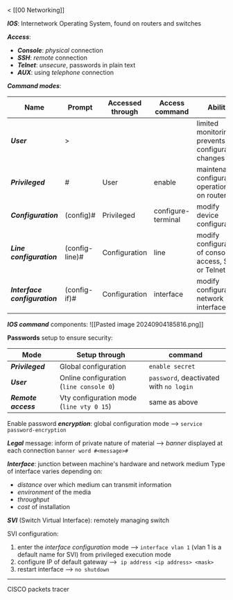 < [[00 Networking]]

***IOS***: Internetwork Operating System, found on routers and switches

***Access***:
- ***Console***: *physical* connection
- ***SSH***: *remote* connection
- ***Telnet***: *unsecure*, passwords in plain text
- ***AUX***: using *telephone* connection

***Command modes***:

| Name                          | Prompt         | Accessed through | Access command     | Ability                                               |
| ----------------------------- | -------------- | ---------------- | ------------------ | ----------------------------------------------------- |
| ***User***                    | >              |                  |                    | limited monitoring, prevents configuration changes    |
| ***Privileged***              | #              | User             | enable             | maintenance, configuration operations on router       |
| ***Configuration***           | (config)#      | Privileged       | configure-terminal | modify device configuration                           |
| ***Line configuration***      | (config-line)# | Configuration    | line               | modify configuration of console access, SSH or Telnet |
| ***Interface configuration*** | (config-if)#   | Configuration    | interface          | modify configuration network interfaces               |

***IOS command*** components:
![[Pasted image 20240904185816.png]]


**Passwords** setup to ensure security:

| Mode                | Setup through                            | command                                 |
| ------------------- | ---------------------------------------- | --------------------------------------- |
| ***Privileged***    | Global configuration                     | `enable secret`                         |
| ***User***          | Online configuration (`line console 0`)  | `password`, deactivated with `no login` |
| ***Remote access*** | Vty configuration mode (`line vty 0 15`) | same as above                           |

Enable password ***encryption***: global configuration mode --> `service password-encryption`

***Legal*** message: inform of private nature of material --> *banner* displayed at each connection `banner word #<message>#`

***Interface***: junction between machine's hardware and network medium
Type of interface varies depending on:
- *distance* over which medium can transmit information
- *environment* of the media
- *throughput*
- *cost* of installation

***SVI*** (Switch Virtual Interface): remotely managing switch

SVI configuration: 
1. enter the *interface configuration* mode --> `interface vlan 1` (vlan 1 is a default name for SVI) from privileged execution mode
2. configure IP of default gateway -->  `ip address <ip address> <mask>`
3. restart interface --> `no shutdown`
___
CISCO packets tracer
